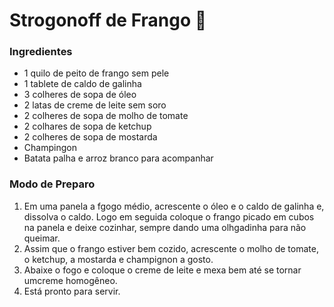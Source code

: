 # Strogonoff de Frango :chicken: 

### Ingredientes

 - 1 quilo de peito de frango sem pele
 - 1 tablete de caldo de galinha
 - 3 colheres de sopa de óleo
 - 2 latas de creme de leite sem soro
 - 2 colheres de sopa de molho de tomate
 - 2 colhares de sopa de ketchup
 - 2 colheres de sopa de mostarda
 - Champingon
 - Batata palha e arroz branco para acompanhar

### Modo de Preparo

1. Em uma panela a fgogo médio, acrescente o óleo e o caldo de galinha e, dissolva o caldo. Logo em seguida coloque o frango picado em cubos na panela e deixe cozinhar, sempre dando uma olhgadinha para não queimar.
2. Assim que o frango estiver bem cozido, acrescente o molho de tomate, o ketchup, a mostarda e champignon a gosto.
3. Abaixe o fogo e coloque o creme de leite e mexa bem até se tornar umcreme homogêneo.
4. Está pronto para servir.